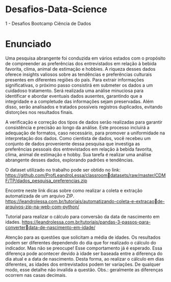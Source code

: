 # Desafios-Data-Science
1 - Desafios Bootcamp Ciência de Dados

# Enunciado
Uma pesquisa abrangente foi conduzida em vários estados com o propósito 
de compreender as preferências dos entrevistados em relação à bebida 
favorita, clima, animal de estimação e hobbies. A riqueza desses dados 
oferece insights valiosos sobre as tendências e preferências culturais 
presentes em diferentes regiões do país.
Para extrair informações significativas, o próximo passo consistirá em 
submeter os dados a um cuidadoso tratamento. Será realizada uma análise 
minuciosa para identificar e abordar eventuais dados ausentes, garantindo 
que a integridade e a completude das informações sejam preservadas. Além 
disso, serão analisados e tratados possíveis registros duplicados, evitando 
distorções nos resultados finais.

A verificação e correção dos tipos de dados serão realizadas para garantir 
consistência e precisão ao longo da análise. Este processo incluirá a 
adequação de formatos, caso necessário, para promover a uniformidade na 
interpretação dos dados.
Como cientista de dados, você recebeu um conjunto de dados proveniente 
dessa pesquisa que investiga as preferências pessoais dos entrevistados em 
relação à bebida favorita, clima, animal de estimação e hobby. Sua tarefa é 
realizar uma análise abrangente desses dados, explorando padrões e 
tendências.

O dataset utilizado no trabalho pode ser obtido no link:
https://github.com/ProfLeandroLessa/classroomdatasets/raw/master/CDMF/TP/dados_pesquisa_preferencias.zip

Encontre neste link dicas sobre como realizar a coleta e extração 
automatizada de um arquivo ZIP.
https://leandrolessa.com.br/tutoriais/automatizando-coleta-e-extracaode-arquivos-zip-na-web-com-python/

Tutorial para realizar o cálculo para conversão da data de nascimento em
idades.
https://leandrolessa.com.br/tutoriais/pandas-3-passos-para-converterdata-de-nascimento-em-idade/

Atenção para as questões que solicitam a média de idades. Os resultados 
podem ser diferentes dependendo do dia que for realizado o cálculo do 
indicador. Mas não se preocupe! Esse comportamento já é esperado. Essa 
diferença pode acontecer devido à idade ser baseada entre a diferença do 
dia atual e a data de nascimento. Desta forma, ao realizar o cálculo em 
dias diferentes, as idades dos entrevistados podem ter variações. De 
qualquer modo, esse detalhe não invalida a questão. Obs.: geralmente as 
diferenças ocorrem nas casas decimais.
